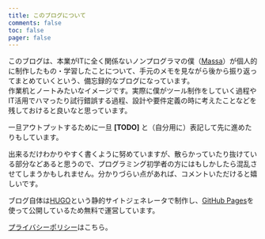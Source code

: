 ```yaml
---
title: このブログについて
comments: false
toc: false
pager: false
---
```


このブログは、本業がITに全く関係ないノンプログラマの僕（[Massa](https://twitter.com/massasquash)）が個人的に制作したもの・学習したことについて、手元のメモを見ながら後から振り返ってまとめていくという、備忘録的なブログになっています。  
作業机とノートみたいなイメージです。実際に僕がツール制作をしていく過程やIT活用でハマったり試行錯誤する過程、設計や要件定義の時に考えたことなどを残しておけると良いなと思っています。  

一旦アウトプットするために一旦 **[TODO]** と（自分用に）表記して先に進めたりもしています。

出来るだけわかりやすく書くように努めていますが、散らかっていたり抜けている部分などあると思うので、プログラミング初学者の方にはもしかしたら混乱させてしまうかもしれません。分かりづらい点があれば、コメントいただけると嬉しいです。

ブログ自体は[HUGO](https://gohugo.io/)という静的サイトジェネレータで制作し、[GitHub Pages](https://docs.github.com/ja/free-pro-team@latest/github/working-with-github-pages/about-github-pages)を使って公開しているため無料で運営しています。

[プライバシーポリシー](https://massasquash.github.io/potatofolio/privacy/)はこちら。